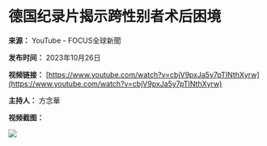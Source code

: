 # 德国纪录片揭示跨性别者术后困境

**来源：** YouTube - FOCUS全球新聞

**发布时间：** 2023年10月26日

**视频链接：** [https://www.youtube.com/watch?v=cbjV9pxJa5y7pTINthXyrw](https://www.youtube.com/watch?v=cbjV9pxJa5y7pTINthXyrw)

**主持人：** 方念華

**视频截图：**

![](https://i.ytimg.com/an/cbjV9pxJa5y7pTINthXyrw/featured_channel.jpg?v=5e8be62d)
